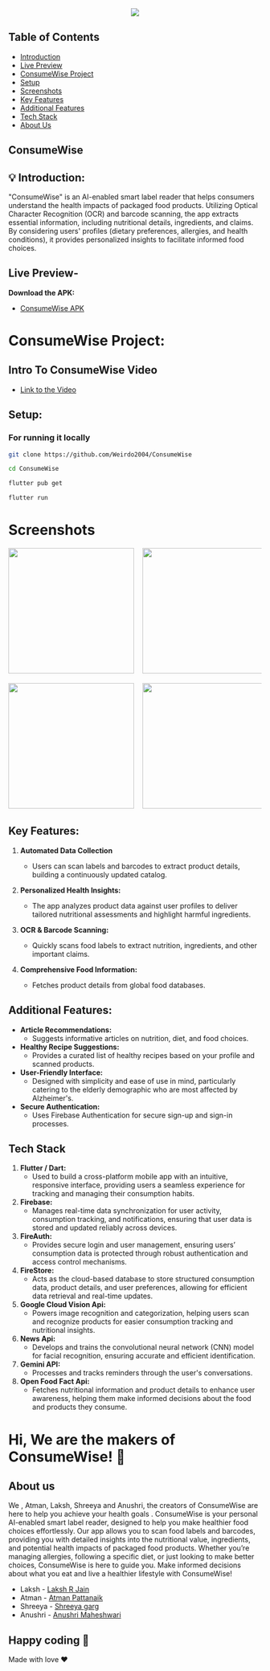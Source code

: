 <center>
<img src="https://readme-typing-svg.herokuapp.com?color=FFADD8E6&size=28&width=900&height=80&lines=Welcome+to+ConsumeWise+-+AI+enabled+Smart+Label+Reader" />
</center>

## Table of Contents
- [Introduction](#-introduction)
- [Live Preview](#live-preview-)
- [ConsumeWise Project](#intro-to-consumewise-video)
- [Setup](#setup)
- [Screenshots](#screenshots)
- [Key Features](#key-features)
- [Additional Features](#additional-features)
- [Tech Stack](#tech-stack)
- [About Us](#about-us)

## ConsumeWise

## 💡 Introduction:


"ConsumeWise" is an AI-enabled smart label reader that helps consumers understand the health impacts of packaged food products. Utilizing Optical Character Recognition (OCR) and barcode scanning, the app extracts essential information, including nutritional details, ingredients, and claims. By considering users' profiles (dietary preferences, allergies, and health conditions), it provides personalized insights to facilitate informed food choices.



## Live Preview-

**Download the APK:**

- [ConsumeWise APK](https://drive.google.com/drive/folders/1s7f7yGHexUrN-YZzc8Z6EfoYOsmXB_op)



# ConsumeWise Project:

## Intro To ConsumeWise Video

- [Link to the Video](https://drive.google.com/drive/folders/1A6E9R32dQRz6YzP1VufZBtwIsuFuHO6n)




## Setup:

### For running it locally

```bash
git clone https://github.com/Weirdo2004/ConsumeWise
```
```bash
cd ConsumeWise
```
```bash
flutter pub get
```
```bash
flutter run
```
  
# Screenshots
<pre>
<img src = "https://github.com/Weirdo2004/ConsumeWise/blob/master/assets/images/home.jpg" width = "250">  <img src = "https://github.com/Weirdo2004/ConsumeWise/blob/master/assets/images/recipe.jpg" width = "250"> <img src = "https://github.com/Weirdo2004/ConsumeWise/blob/master/assets/images/gemini.jpg" width = "250">  
  
<img src= "https://github.com/Weirdo2004/ConsumeWise/blob/master/assets/images/barcode.jpg" width = "250">  <img src= "https://github.com/Weirdo2004/ConsumeWise/blob/master/assets/images/signup.jpg" width = "250">  <img src= "https://github.com/Weirdo2004/ConsumeWise/blob/master/assets/images/userinfo.jpg" width = "250">
</pre>


## Key Features:
1. **Automated Data Collection**
   - Users can scan labels and barcodes to extract product details, building a continuously updated catalog.

2. **Personalized Health Insights:**
   - The app analyzes product data against user profiles to deliver tailored nutritional assessments and highlight harmful ingredients.

3. **OCR & Barcode Scanning:**
   - Quickly scans food labels to extract nutrition, ingredients, and other important claims.

4. **Comprehensive Food Information:**
   - Fetches product details from global food databases.


## Additional Features:
- **Article Recommendations:**
   - Suggests informative articles on nutrition, diet, and food choices.
- **Healthy Recipe Suggestions:**
   - Provides a curated list of healthy recipes based on your profile and scanned products.
- **User-Friendly Interface:**
   - Designed with simplicity and ease of use in mind, particularly catering to the elderly demographic who are most affected by Alzheimer's.
- **Secure Authentication:**
   - Uses Firebase Authentication for secure sign-up and sign-in processes.

## Tech Stack
1. **Flutter / Dart:**
   -  Used to build a cross-platform mobile app with an intuitive, responsive interface, providing users a seamless experience for tracking and managing their consumption habits.
2. **Firebase:**
   -  Manages real-time data synchronization for user activity, consumption tracking, and notifications, ensuring that user data is stored and updated reliably across devices.
3. **FireAuth:**
   - Provides secure login and user management, ensuring users’ consumption data is protected through robust authentication and access control mechanisms.
4. **FireStore:**
   - Acts as the cloud-based database to store structured consumption data, product details, and user preferences, allowing for efficient data retrieval and real-time updates.
5. **Google Cloud Vision Api:**
   -  Powers image recognition and categorization, helping users scan and recognize products for easier consumption tracking and nutritional insights.
6. **News Api:**
   - Develops and trains the convolutional neural network (CNN) model for facial recognition, ensuring accurate and efficient identification.
7. **Gemini API:**
   - Processes and tracks reminders through the user's conversations.
8. **Open Food Fact Api:**
   - Fetches nutritional information and product details to enhance user awareness, helping them make informed decisions about the food and products they consume.



# Hi, We are the makers of ConsumeWise! 👋

## About us

We , Atman, Laksh, Shreeya and Anushri, the creators of ConsumeWise are here to help you achieve your health goals . ConsumeWise is your personal AI-enabled smart label reader, designed to help you make healthier food choices effortlessly. Our app allows you to scan food labels and barcodes, providing you with detailed insights into the nutritional value, ingredients, and potential health impacts of packaged food products. Whether you’re managing allergies, following a specific diet, or just looking to make better choices, ConsumeWise is here to guide you.
Make informed decisions about what you eat and live a healthier lifestyle with ConsumeWise!

- Laksh - [Laksh R Jain](https://www.linkedin.com/in/laksh-jain-6b308323b/)
- Atman - [Atman Pattanaik](https://www.linkedin.com/in/atman-pattanaik-558b06285/)
- Shreeya - [Shreeya garg](http://www.linkedin.com/in/shreeyag)
- Anushri - [Anushri Maheshwari](https://www.linkedin.com/in/anushri-maheshwari-453049285)


## Happy coding 💯

Made with love ❤️
